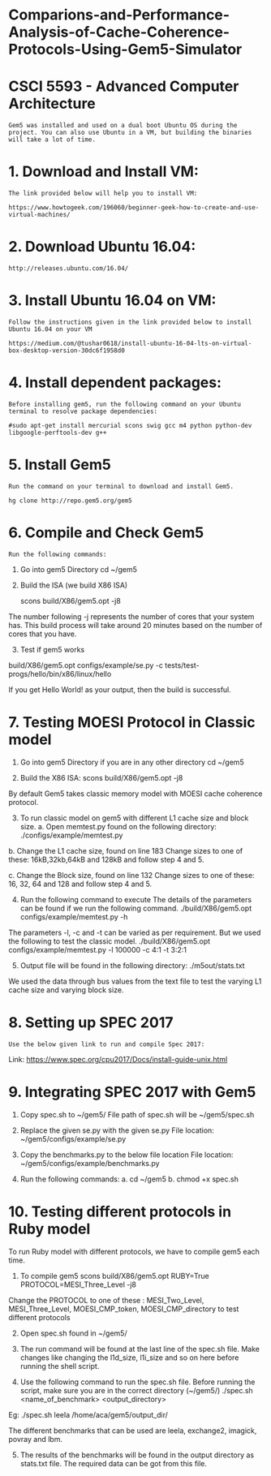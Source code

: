 # Comparions-and-Performance-Analysis-of-Cache-Coherence-Protocols-Using-Gem5-Simulator
# CSCI 5593 - Advanced Computer Architecture
	Gem5 was installed and used on a dual boot Ubuntu OS during the project. You can also use Ubuntu in a VM, but building the binaries will take a lot of time.

# 1. Download and Install VM:

	The link provided below will help you to install VM:
	
	https://www.howtogeek.com/196060/beginner-geek-how-to-create-and-use-virtual-machines/

# 2. Download Ubuntu 16.04:

	http://releases.ubuntu.com/16.04/

# 3. Install Ubuntu 16.04 on VM:

	Follow the instructions given in the link provided below to install Ubuntu 16.04 on your VM
	
	https://medium.com/@tushar0618/install-ubuntu-16-04-lts-on-virtual-box-desktop-version-30dc6f1958d0

# 4. Install dependent packages:

	Before installing gem5, run the following command on your Ubuntu terminal to resolve package dependencies:

	#sudo apt-get install mercurial scons swig gcc m4 python python-dev libgoogle-perftools-dev g++

# 5. Install Gem5
	Run the command on your terminal to download and install Gem5.

	hg clone http://repo.gem5.org/gem5

# 6. Compile and Check Gem5
	Run the following commands:
1.	Go into gem5 Directory
	cd ~/gem5

2.	Build the ISA (we build X86 ISA)

	scons build/X86/gem5.opt -j8

The number following -j represents the number of cores
that your system has. This build process will take around 20 minutes based on the number of cores that you have.

3.	Test if gem5 works

build/X86/gem5.opt configs/example/se.py -c tests/test-progs/hello/bin/x86/linux/hello

If you get Hello World! as your output, then the build is successful.

# 7. Testing MOESI Protocol in Classic model
1.	Go into gem5 Directory if you are in any other directory
	cd ~/gem5

2.	Build the X86 ISA:
scons build/X86/gem5.opt -j8

By default Gem5 takes classic memory model with MOESI cache coherence protocol.

3.	To run classic model on gem5 with different L1 cache size and block size.
a.	Open memtest.py found on the following directory: 
./configs/example/memtest.py

b.	Change the L1 cache size, found on line 183
	Change sizes to one of these: 16kB,32kb,64kB and 128kB and follow step 4 and 5.

c.	Change the Block size, found on line 132
	Change sizes to one of these: 16, 32, 64 and 128 and follow step 4 and 5.

4.	Run the following command to execute
	The details of the parameters can be found if we run the following command.
	./build/X86/gem5.opt configs/example/memtest.py -h

The parameters -l, -c and -t can be varied as per requirement. But we used the following to test the classic model. 
 ./build/X86/gem5.opt configs/example/memtest.py -l 100000 -c 4:1 -t 3:2:1

5.	Output file will be found in the following directory:
./m5out/stats.txt

We used the data through bus values from the text file to 
test the varying L1 cache size and varying block size.

# 8. Setting up SPEC 2017
	Use the below given link to run and compile Spec 2017:
Link: https://www.spec.org/cpu2017/Docs/install-guide-unix.html

# 9. Integrating SPEC 2017 with Gem5
1.	Copy spec.sh  to ~/gem5/
	File path of spec.sh will be ~/gem5/spec.sh

2.	Replace the given se.py with the given se.py
	File location: ~/gem5/configs/example/se.py

3.	Copy the benchmarks.py to the below file location
File location: ~/gem5/configs/example/benchmarks.py

4.	Run the following commands:
a.	cd ~/gem5
b.	chmod +x spec.sh
	
# 10. Testing different protocols in Ruby model
To run Ruby model with different protocols, we have to compile gem5 each time.
1.	To compile gem5
scons build/X86/gem5.opt RUBY=True	PROTOCOL=MESI_Three_Level -j8

Change the PROTOCOL to one of these : MESI_Two_Level, MESI_Three_Level, MOESI_CMP_token, MOESI_CMP_directory to test different protocols

2.	Open spec.sh found in ~/gem5/

3.	The run command will be found at the last line of the spec.sh file. Make changes like changing the l1d_size, l1i_size and so on here before running the shell script.

4.	Use the following command to run the spec.sh  file. Before running the script, make sure you are in the correct directory (~/gem5/)
	./spec.sh <name_of_benchmark> <output_directory>

Eg: ./spec.sh leela /home/aca/gem5/output_dir/

The different benchmarks that can be used are leela, exchange2, imagick, povray and lbm.

5.	The results of the benchmarks will be found in the output directory as stats.txt file. The required data can be got from this file.
	
